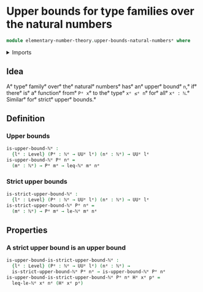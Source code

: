 # Upper bounds for type families over the natural numbers

```agda
module elementary-number-theory.upper-bounds-natural-numbersᵉ where
```

<details><summary>Imports</summary>

```agda
open import elementary-number-theory.inequality-natural-numbersᵉ
open import elementary-number-theory.natural-numbersᵉ
open import elementary-number-theory.strict-inequality-natural-numbersᵉ

open import foundation.universe-levelsᵉ
```

</details>

## Idea

Aᵉ typeᵉ familyᵉ overᵉ theᵉ naturalᵉ numbersᵉ hasᵉ anᵉ upperᵉ boundᵉ `n`,ᵉ ifᵉ thereᵉ isᵉ aᵉ
functionᵉ fromᵉ `Pᵉ x`ᵉ to theᵉ typeᵉ `xᵉ ≤ᵉ n`ᵉ forᵉ allᵉ `xᵉ : ℕ`.ᵉ Similarᵉ forᵉ strictᵉ
upperᵉ bounds.ᵉ

## Definition

### Upper bounds

```agda
is-upper-bound-ℕᵉ :
  {lᵉ : Level} (Pᵉ : ℕᵉ → UUᵉ lᵉ) (nᵉ : ℕᵉ) → UUᵉ lᵉ
is-upper-bound-ℕᵉ Pᵉ nᵉ =
  (mᵉ : ℕᵉ) → Pᵉ mᵉ → leq-ℕᵉ mᵉ nᵉ
```

### Strict upper bounds

```agda
is-strict-upper-bound-ℕᵉ :
  {lᵉ : Level} (Pᵉ : ℕᵉ → UUᵉ lᵉ) (nᵉ : ℕᵉ) → UUᵉ lᵉ
is-strict-upper-bound-ℕᵉ Pᵉ nᵉ =
  (mᵉ : ℕᵉ) → Pᵉ mᵉ → le-ℕᵉ mᵉ nᵉ
```

## Properties

### A strict upper bound is an upper bound

```agda
is-upper-bound-is-strict-upper-bound-ℕᵉ :
  {lᵉ : Level} (Pᵉ : ℕᵉ → UUᵉ lᵉ) (nᵉ : ℕᵉ) →
  is-strict-upper-bound-ℕᵉ Pᵉ nᵉ → is-upper-bound-ℕᵉ Pᵉ nᵉ
is-upper-bound-is-strict-upper-bound-ℕᵉ Pᵉ nᵉ Hᵉ xᵉ pᵉ =
  leq-le-ℕᵉ xᵉ nᵉ (Hᵉ xᵉ pᵉ)
```